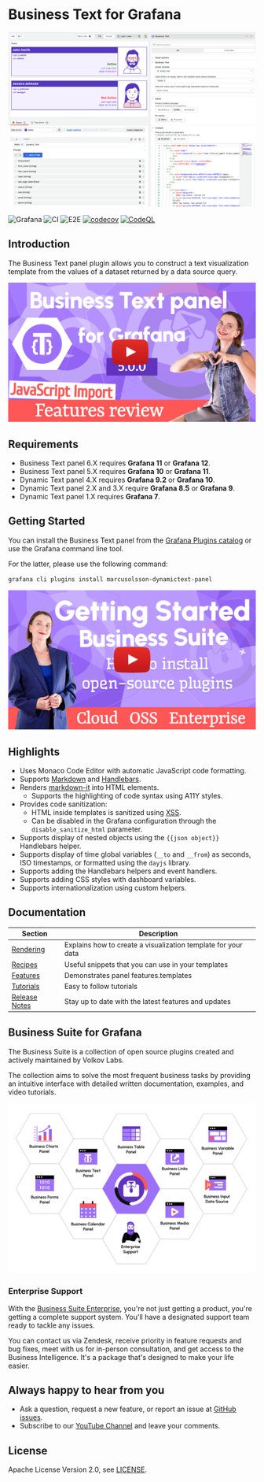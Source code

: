 # Business Text for Grafana

![Text](https://github.com/VolkovLabs/business-text/raw/main/src/img/screenshot.png)

![Grafana](https://img.shields.io/badge/Grafana-12-orange)
![CI](https://github.com/volkovlabs/business-text/workflows/CI/badge.svg)
![E2E](https://github.com/volkovlabs/business-text/workflows/E2E/badge.svg)
[![codecov](https://codecov.io/gh/VolkovLabs/business-text/branch/main/graph/badge.svg)](https://codecov.io/gh/VolkovLabs/business-text)
[![CodeQL](https://github.com/VolkovLabs/business-text/actions/workflows/codeql-analysis.yml/badge.svg)](https://github.com/VolkovLabs/business-text/actions/workflows/codeql-analysis.yml)

## Introduction

The Business Text panel plugin allows you to construct a text visualization template from the values of a dataset returned by a data source query.

[![Business Text plugin for Grafana | Use HTML, Markdown, JavaScript and CSS | Community use cases](https://raw.githubusercontent.com/volkovlabs/business-text/main/img/business-text.png)](https://youtu.be/UVMysEjouNo)

## Requirements

- Business Text panel 6.X requires **Grafana 11** or **Grafana 12**.
- Business Text panel 5.X requires **Grafana 10** or **Grafana 11**.
- Dynamic Text panel 4.X requires **Grafana 9.2** or **Grafana 10**.
- Dynamic Text panel 2.X and 3.X require **Grafana 8.5** or **Grafana 9**.
- Dynamic Text panel 1.X requires **Grafana 7**.

## Getting Started

You can install the Business Text panel from the [Grafana Plugins catalog](https://grafana.com/grafana/plugins/marcusolsson-dynamictext-panel/) or use the Grafana command line tool.

For the latter, please use the following command:

```bash
grafana cli plugins install marcusolsson-dynamictext-panel
```

[![Install Business Suite plugins in Cloud, OSS, Enterprise | Open source community plugins](https://raw.githubusercontent.com/volkovlabs/.github/main/started.png)](https://youtu.be/1qYzHfPXJF8)

## Highlights

- Uses Monaco Code Editor with automatic JavaScript code formatting.
- Supports [Markdown](https://commonmark.org/help/) and [Handlebars](https://handlebarsjs.com/guide/expressions.html#basic-usage).
- Renders [markdown-it](https://github.com/markdown-it/markdown-it) into HTML elements.
  - Supports the highlighting of code syntax using A11Y styles.
- Provides code sanitization:
  - HTML inside templates is sanitized using [XSS](https://jsxss.com/en/index.html).
  - Can be disabled in the Grafana configuration through the `disable_sanitize_html` parameter.
- Supports display of nested objects using the `{{json object}}` Handlebars helper.
- Supports display of time global variables (`__to` and `__from`) as seconds, ISO timestamps, or formatted using the `dayjs` library.
- Supports adding the Handlebars helpers and event handlers.
- Supports adding CSS styles with dashboard variables.
- Supports internationalization using custom helpers.

## Documentation

| Section                                                               | Description                                                   |
| --------------------------------------------------------------------- | ------------------------------------------------------------- |
| [Rendering](https://volkovlabs.io/plugins/business-text/content/)     | Explains how to create a visualization template for your data |
| [Recipes](https://volkovlabs.io/plugins/business-text/recipes/)       | Useful snippets that you can use in your templates            |
| [Features](https://volkovlabs.io/plugins/business-text/features/)     | Demonstrates panel features.templates                         |
| [Tutorials](https://volkovlabs.io/plugins/business-text/tutorials/)   | Easy to follow tutorials                                      |
| [Release Notes](https://volkovlabs.io/plugins/business-text/release/) | Stay up to date with the latest features and updates          |

## Business Suite for Grafana

The Business Suite is a collection of open source plugins created and actively maintained by Volkov Labs.

The collection aims to solve the most frequent business tasks by providing an intuitive interface with detailed written documentation, examples, and video tutorials.

[![Business Suite for Grafana](https://raw.githubusercontent.com/VolkovLabs/.github/main/business.png)](https://volkovlabs.io/plugins/)

### Enterprise Support

With the [Business Suite Enterprise](https://volkovlabs.io/pricing/), you're not just getting a product, you're getting a complete support system. You'll have a designated support team ready to tackle any issues.

You can contact us via Zendesk, receive priority in feature requests and bug fixes, meet with us for in-person consultation, and get access to the Business Intelligence. It's a package that's designed to make your life easier.

## Always happy to hear from you

- Ask a question, request a new feature, or report an issue at [GitHub issues](https://github.com/volkovlabs/business-text/issues).
- Subscribe to our [YouTube Channel](https://youtube.com/@volkovlabs) and leave your comments.

## License

Apache License Version 2.0, see [LICENSE](https://github.com/volkovlabs/business-text/blob/main/LICENSE).
